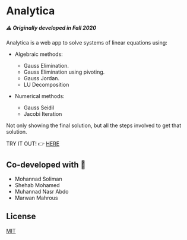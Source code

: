 # Analytica

##### ***⚠️ Originally developed in Fall 2020***

Analytica is a web app to solve systems of linear equations using:

 * Algebraic methods:
	* Gauss Elimination.
	* Gauss Elimination using pivoting.
	* Gauss Jordan.
	* LU Decomposition
	
 * Numerical methods:
	 * Gauss Seidil
	 * Jacobi Iteration

Not only showing the final solution, but all the steps involved to get that solution. 

TRY IT OUT!  👉 [HERE](https://ah-yussef.github.io/Analytica/)

## Co-developed with 🤝
- Mohannad Soliman
- Shehab Mohamed
- Muhannad Nasr Abdo
- Marwan Mahrous

## License
[MIT](https://choosealicense.com/licenses/mit/)
